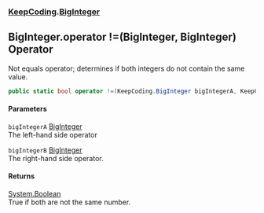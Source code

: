 ### [KeepCoding](KeepCoding.md 'KeepCoding').[BigInteger](KeepCoding_BigInteger.md 'KeepCoding.BigInteger')
## BigInteger.operator !=(BigInteger, BigInteger) Operator
Not equals operator; determines if both integers do not contain the same value.  
```csharp
public static bool operator !=(KeepCoding.BigInteger bigIntegerA, KeepCoding.BigInteger bigIntegerB);
```
#### Parameters
<a name='KeepCoding_BigInteger_op_Inequality(KeepCoding_BigInteger_KeepCoding_BigInteger)_bigIntegerA'></a>
`bigIntegerA` [BigInteger](KeepCoding_BigInteger.md 'KeepCoding.BigInteger')  
The left-hand side operator
  
<a name='KeepCoding_BigInteger_op_Inequality(KeepCoding_BigInteger_KeepCoding_BigInteger)_bigIntegerB'></a>
`bigIntegerB` [BigInteger](KeepCoding_BigInteger.md 'KeepCoding.BigInteger')  
The right-hand side operator.
  
#### Returns
[System.Boolean](https://docs.microsoft.com/en-us/dotnet/api/System.Boolean 'System.Boolean')  
True if both are not the same number.
